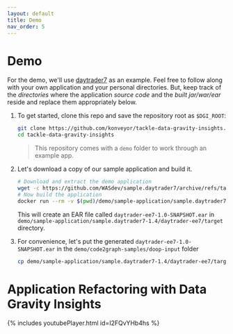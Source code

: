 ```yaml
---
layout: default
title: Demo
nav_order: 5
---
```

# Demo

For the demo, we'll use [daytrader7](https://github.com/WASdev/sample.daytrader7) as an example. Feel free to follow along with your own application and your personal directories. But, keep track of the _directories_ where the application _source code_ and the _built jar/war/ear_ reside and replace them appropriately below.

1. To get started, clone this repo and save the repository root as `$DGI_ROOT`:

    ```sh
    git clone https://github.com/konveyor/tackle-data-gravity-insights.git
    cd tackle-data-gravity-insights
    ```

    > This repository comes with a `demo` folder to work through an example app.
  
2. Let's download a copy of our sample application and build it.
  
    ```sh
    # Download and extract the demo application
    wget -c https://github.com/WASdev/sample.daytrader7/archive/refs/tags/v1.4.tar.gz -O - | tar -xvz -C demo/sample-application
    # Now build the application
    docker run --rm -v $(pwd)/demo/sample-application/sample.daytrader7-1.4:/build maven:3.8.4-openjdk-8-slim mvn --file=/build/pom.xml install
    ```

    This will create an EAR file called `daytrader-ee7-1.0-SNAPSHOT.ear` in `demo/sample-application/sample.daytrader7-1.4/daytrader-ee7/target` directory.

3. For convenience, let's put the generated `daytrader-ee7-1.0-SNAPSHOT.ear` in the `demo/code2graph-samples/doop-input` folder
  
    ```sh
    cp demo/sample-application/sample.daytrader7-1.4/daytrader-ee7/target/daytrader-ee7-1.0-SNAPSHOT.ear demo/code2graph-samples/doop-input

# Application Refactoring with Data Gravity Insights
{% includes youtubePlayer.html id=I2FQvYHb4hs %}
